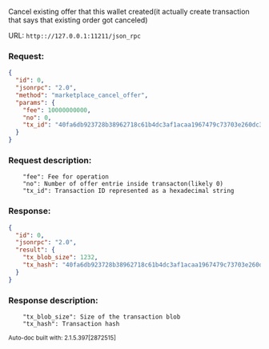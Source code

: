 Cancel existing offer that this wallet created(it actually create transaction that says that existing order got canceled)

URL: ```http:://127.0.0.1:11211/json_rpc```
### Request: 
```json
{
  "id": 0,
  "jsonrpc": "2.0",
  "method": "marketplace_cancel_offer",
  "params": {
    "fee": 10000000000,
    "no": 0,
    "tx_id": "40fa6db923728b38962718c61b4dc3af1acaa1967479c73703e260dc3609c58d"
  }
}
```
### Request description: 
```
    "fee": Fee for operation
    "no": Number of offer entrie inside transacton(likely 0)
    "tx_id": Transaction ID represented as a hexadecimal string

```
### Response: 
```json
{
  "id": 0,
  "jsonrpc": "2.0",
  "result": {
    "tx_blob_size": 1232,
    "tx_hash": "40fa6db923728b38962718c61b4dc3af1acaa1967479c73703e260dc3609c58d"
  }
}
```
### Response description: 
```
    "tx_blob_size": Size of the transaction blob
    "tx_hash": Transaction hash

```
<sub>Auto-doc built with: 2.1.5.397[2872515]</sub>